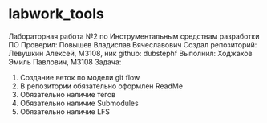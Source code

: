 # labwork_tools
Лабораторная работа №2 по Инструментальным средствам разработки ПО
Проверил: Повышев Владислав Вячеславович
Создал репозиторий: Лёвушкин Алексей, M3108, ник github: dubstephf
Выполнил: Ходжахов Эмиль Павлович, М3108
Задача:
1. Создание веток по модели git flow
2. В репозитории обязательно оформлен ReadMe
3. Обязательно наличие тегов
4. Обязательно наличие Submodules
5. Обязательно наличие LFS
